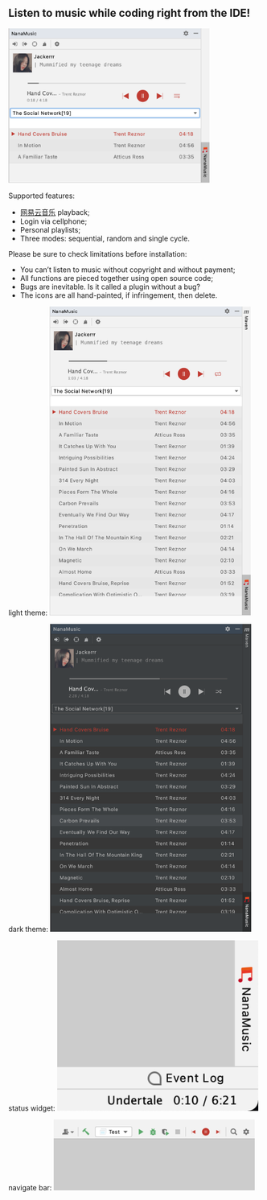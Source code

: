 ## Listen to music while coding right from the IDE!
<img src="https://raw.githubusercontent.com/jacker996icu/images/main/nana-music/2.png" alt="small" width="400" />

Supported features:
- <a href="https://music.163.com/">网易云音乐</a> playback;
- Login via cellphone;
- Personal playlists;
- Three modes: sequential, random and single cycle.

Please be sure to check limitations before installation:
- You can’t listen to music without copyright and without payment;
- All functions are pieced together using open source code;
- Bugs are inevitable. Is it called a plugin without a bug?
- The icons are all hand-painted, if infringement, then delete.


light theme:
<img src="https://raw.githubusercontent.com/jacker996icu/images/main/nana-music/3.png" alt="light" width="400" />


dark theme:
<img src="https://raw.githubusercontent.com/jacker996icu/images/main/nana-music/4.png" alt="dark" width="400" />


status widget:
<img src="https://raw.githubusercontent.com/jacker996icu/images/main/nana-music/5.png" alt="status widget" width="400" />


navigate bar:
<img src="https://raw.githubusercontent.com/jacker996icu/images/main/nana-music/6.png" alt="navigate bar" width="400" />